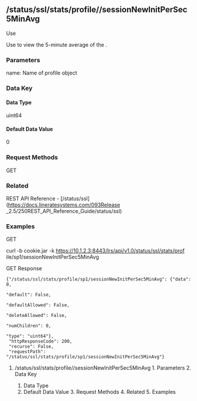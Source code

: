 ## /status/ssl/stats/profile/<name>/sessionNewInitPerSec5MinAvg

Use

Use to view the 5-minute average of the .

### Parameters

name: Name of profile object

### Data Key

#### Data Type

uint64

#### Default Data Value

0

### Request Methods

GET

### Related

REST API Reference - [/status/ssl](https://docs.lineratesystems.com/093Release
_2.5/250REST_API_Reference_Guide/status/ssl)

### Examples

GET

curl -b cookie.jar -k https://10.1.2.3:8443/lrs/api/v1.0/status/ssl/stats/prof
ile/sp1/sessionNewInitPerSec5MinAvg

GET Response

    
    {"/status/ssl/stats/profile/sp1/sessionNewInitPerSec5MinAvg": {"data": 0,
                                                                      "default": False,
                                                                      "defaultAllowed": False,
                                                                      "deleteAllowed": False,
                                                                      "numChildren": 0,
                                                                      "type": "uint64"},
     "httpResponseCode": 200,
     "recurse": False,
     "requestPath": "/status/ssl/stats/profile/sp1/sessionNewInitPerSec5MinAvg"}
    

  1. /status/ssl/stats/profile/<name>/sessionNewInitPerSec5MinAvg
    1. Parameters
    2. Data Key
      1. Data Type
      2. Default Data Value
    3. Request Methods
    4. Related
    5. Examples

